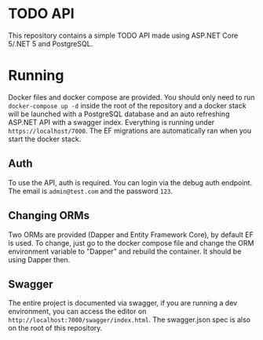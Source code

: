 # TODO API

This repository contains a simple TODO API made using ASP.NET Core 5/.NET 5 and PostgreSQL.

# Running

Docker files and docker compose are provided. You should only need to run `docker-compose up -d` inside the root of the repository and a docker stack will be launched with a PostgreSQL database and an auto refreshing ASP.NET API with a swagger index. Everything is running under `https://localhost/7000`. The EF migrations are automatically ran when you start the docker stack.

## Auth

To use the API, auth is required. You can login via the debug auth endpoint. The email is `admin@test.com` and the password `123`.

## Changing ORMs

Two ORMs are provided (Dapper and Entity Framework Core), by default EF is used. To change, just go to the docker compose file and change the ORM environment variable to "Dapper" and rebuild the container. It should be using Dapper then.

## Swagger

The entire project is documented via swagger, if you are running a dev environment, you can access the editor on `http://localhost:7000/swagger/index.html`. The swagger.json spec is also on the root of this repository.